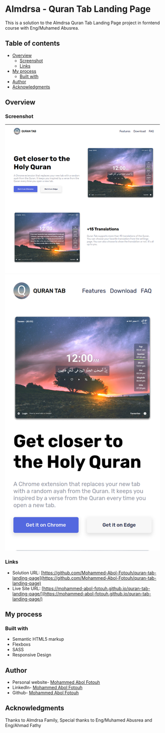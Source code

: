 # Almdrsa - Quran Tab Landing Page

This is a solution to the Almdrsa Quran Tab Landing Page project in forntend course with Eng/Muhamed Abusrea.

## Table of contents

- [Overview](#overview)
  - [Screenshot](#screenshot)
  - [Links](#links)
- [My process](#my-process)
  - [Built with](#built-with)
- [Author](#author)
- [Acknowledgments](#acknowledgments)

## Overview

### Screenshot

![Desktop](./images/desktop.png) ![Mobile](./images/mobile.png)

### Links

- Solution URL: [https://github.com/Mohammed-Abol-Fotouh/quran-tab-landing-page](https://github.com/Mohammed-Abol-Fotouh/quran-tab-landing-page)
- Live Site URL: [https://mohammed-abol-fotouh.github.io/quran-tab-landing-page/](https://mohammed-abol-fotouh.github.io/quran-tab-landing-page/)

## My process

### Built with

- Semantic HTML5 markup
- Flexboxs
- SASS
- Responsive Design

## Author

- Personal website- [Mohammed Abol Fotouh](https://mohammed-abol-fotouh.github.io/personal-portfolio-almdrsa/)
- LinkedIn- [Mohammed Abol Fotouh](https://www.linkedin.com/in/mohammed-abol-fotouh/)
- Github- [Mohammed Abol Fotouh](https://github.com/Mohammed-Abol-Fotouh)

## Acknowledgments

Thanks to Almdrsa Family, Special thanks to Eng/Muhamed Abusrea and Eng/Ahmad Fathy
